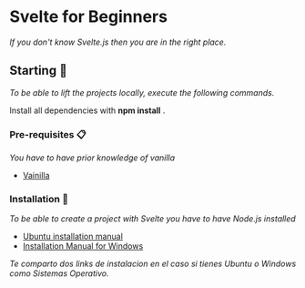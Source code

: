 # Svelte for Beginners

_If you don't know Svelte.js then you are in the right place._

## Starting 🚀

_To be able to lift the projects locally, execute the following commands._

Install all dependencies with **npm install** .


### Pre-requisites 📋

_You have to have prior knowledge of vanilla_

* [Vainilla](http://vanilla-js.com/)

### Installation 🔧

_To be able to create a project with Svelte you have to have Node.js installed_

* [Ubuntu installation manual](https://www.digitalocean.com/community/tutorials/how-to-install-node-js-on-ubuntu-18-04)
* [Installation Manual for Windows](https://phoenixnap.com/kb/install-node-js-npm-on-windows)

_Te comparto dos links de instalacion en el caso si tienes Ubuntu o Windows como Sistemas Operativo._